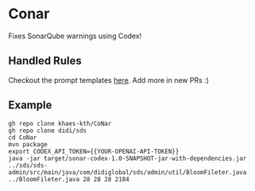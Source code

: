 # Conar
Fixes SonarQube warnings using Codex!

## Handled Rules
Checkout the prompt templates [here](https://github.com/khaes-kth/CoNar/tree/main/files/prompts). Add more in new PRs :)

## Example
```
gh repo clone khaes-kth/CoNar
gh repo clone didi/sds
cd CoNar
mvn package
export CODEX_API_TOKEN={{YOUR-OPENAI-API-TOKEN}}
java -jar target/sonar-codex-1.0-SNAPSHOT-jar-with-dependencies.jar ../sds/sds-admin/src/main/java/com/didiglobal/sds/admin/util/BloomFileter.java ../BloomFileter.java 28 28 28 2184
```
